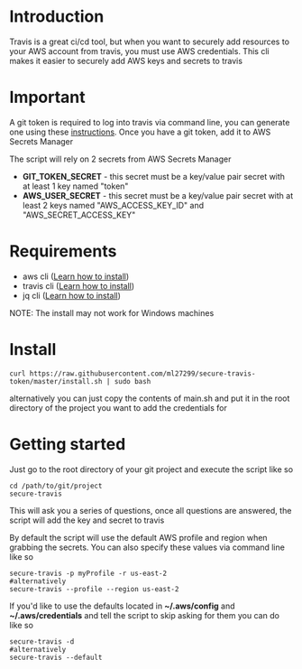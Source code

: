 # Introduction

Travis is a great ci/cd tool, but when you want to securely add resources to your AWS account from travis, you must use AWS credentials. 
This cli makes it easier to securely add AWS keys and secrets to travis

# Important
A git token is required to log into travis via command line, you can generate one using these [instructions]( https://help.github.com/en/github/authenticating-to-github/creating-a-personal-access-token-for-the-command-line). 
Once you have a git token, add it to AWS Secrets Manager

The script will rely on 2 secrets from AWS Secrets Manager
- **GIT_TOKEN_SECRET** - this secret must be a key/value pair secret with at least 1 key named "token"
- **AWS_USER_SECRET** - this secret must be a key/value pair secret with at least 2 keys named "AWS_ACCESS_KEY_ID" and "AWS_SECRET_ACCESS_KEY"

# Requirements
- aws cli ([Learn how to install](https://docs.aws.amazon.com/cli/latest/userguide/cli-chap-install.html)) 
- travis cli ([Learn how to install](https://github.com/travis-ci/travis.rb#installation))
- jq cli ([Learn how to install](https://stedolan.github.io/jq/download/))

NOTE:
The install may not work for Windows machines

# Install
```shell script
curl https://raw.githubusercontent.com/ml27299/secure-travis-token/master/install.sh | sudo bash
```
alternatively you can just copy the contents of main.sh and put it in the root directory of the project you want to add the credentials for

# Getting started
Just go to the root directory of your git project and execute the script like so
```shell script
cd /path/to/git/project
secure-travis
```
This will ask you a series of questions, once all questions are answered, the script will add the key and secret to travis

By default the script will use the default AWS profile and region when grabbing the secrets. You can also specify these values via command line like so
```shell script
secure-travis -p myProfile -r us-east-2
#alternatively
secure-travis --profile --region us-east-2
```

If you'd like to use the defaults located in **~/.aws/config** and **~/.aws/credentials** and tell the script to skip asking for them you can do like so
```shell script
secure-travis -d
#alternatively
secure-travis --default
```
